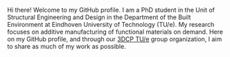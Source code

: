 Hi there! Welcome to my GitHub profile. I am a PhD student in the Unit of Structural Engineering and Design in the Department of the Built Environment at Eindhoven University of Technology (TU/e). My research focuses on additive manufacturing of functional materials on demand. Here on my GitHub profile, and through our [3DCP TU/e](https://github.com/3DCP-TUe) group organization, I aim to share as much of my work as possible.
